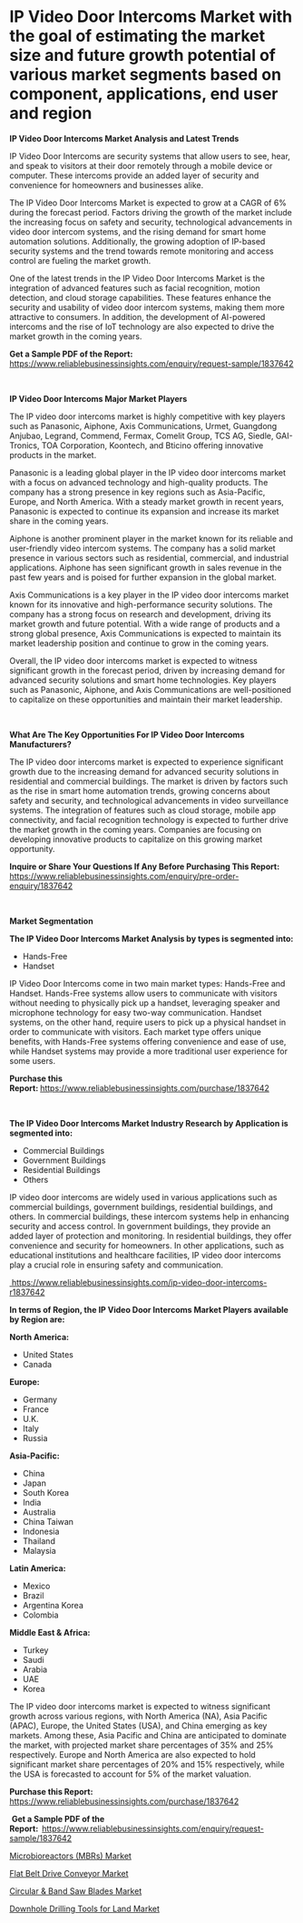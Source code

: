 <p><h1>IP Video Door Intercoms Market with the goal of estimating the market size and future growth potential of various market segments based on component, applications, end user and region</h1></p><p><strong>IP Video Door Intercoms Market Analysis and Latest Trends</strong></p>
<p><p>IP Video Door Intercoms are security systems that allow users to see, hear, and speak to visitors at their door remotely through a mobile device or computer. These intercoms provide an added layer of security and convenience for homeowners and businesses alike.</p><p>The IP Video Door Intercoms Market is expected to grow at a CAGR of 6% during the forecast period. Factors driving the growth of the market include the increasing focus on safety and security, technological advancements in video door intercom systems, and the rising demand for smart home automation solutions. Additionally, the growing adoption of IP-based security systems and the trend towards remote monitoring and access control are fueling the market growth.</p><p>One of the latest trends in the IP Video Door Intercoms Market is the integration of advanced features such as facial recognition, motion detection, and cloud storage capabilities. These features enhance the security and usability of video door intercom systems, making them more attractive to consumers. In addition, the development of AI-powered intercoms and the rise of IoT technology are also expected to drive the market growth in the coming years.</p></p>
<p><strong>Get a Sample PDF of the Report:&nbsp;</strong> <a href="https://www.reliablebusinessinsights.com/enquiry/request-sample/1837642">https://www.reliablebusinessinsights.com/enquiry/request-sample/1837642</a></p>
<p>&nbsp;</p>
<p><strong>IP Video Door Intercoms Major Market Players</strong></p>
<p><p>The IP video door intercoms market is highly competitive with key players such as Panasonic, Aiphone, Axis Communications, Urmet, Guangdong Anjubao, Legrand, Commend, Fermax, Comelit Group, TCS AG, Siedle, GAI-Tronics, TOA Corporation, Koontech, and Bticino offering innovative products in the market.</p><p>Panasonic is a leading global player in the IP video door intercoms market with a focus on advanced technology and high-quality products. The company has a strong presence in key regions such as Asia-Pacific, Europe, and North America. With a steady market growth in recent years, Panasonic is expected to continue its expansion and increase its market share in the coming years.</p><p>Aiphone is another prominent player in the market known for its reliable and user-friendly video intercom systems. The company has a solid market presence in various sectors such as residential, commercial, and industrial applications. Aiphone has seen significant growth in sales revenue in the past few years and is poised for further expansion in the global market.</p><p>Axis Communications is a key player in the IP video door intercoms market known for its innovative and high-performance security solutions. The company has a strong focus on research and development, driving its market growth and future potential. With a wide range of products and a strong global presence, Axis Communications is expected to maintain its market leadership position and continue to grow in the coming years.</p><p>Overall, the IP video door intercoms market is expected to witness significant growth in the forecast period, driven by increasing demand for advanced security solutions and smart home technologies. Key players such as Panasonic, Aiphone, and Axis Communications are well-positioned to capitalize on these opportunities and maintain their market leadership.</p></p>
<p>&nbsp;</p>
<p><strong>What Are The Key Opportunities For IP Video Door Intercoms Manufacturers?</strong></p>
<p><p>The IP video door intercoms market is expected to experience significant growth due to the increasing demand for advanced security solutions in residential and commercial buildings. The market is driven by factors such as the rise in smart home automation trends, growing concerns about safety and security, and technological advancements in video surveillance systems. The integration of features such as cloud storage, mobile app connectivity, and facial recognition technology is expected to further drive the market growth in the coming years. Companies are focusing on developing innovative products to capitalize on this growing market opportunity.</p></p>
<p><strong>Inquire or Share Your Questions If Any Before Purchasing This Report:</strong> <a href="https://www.reliablebusinessinsights.com/enquiry/pre-order-enquiry/1837642">https://www.reliablebusinessinsights.com/enquiry/pre-order-enquiry/1837642</a></p>
<p>&nbsp;</p>
<p><strong>Market Segmentation</strong></p>
<p><strong>The IP Video Door Intercoms Market Analysis by types is segmented into:</strong></p>
<p><ul><li>Hands-Free</li><li>Handset</li></ul></p>
<p><p>IP Video Door Intercoms come in two main market types: Hands-Free and Handset. Hands-Free systems allow users to communicate with visitors without needing to physically pick up a handset, leveraging speaker and microphone technology for easy two-way communication. Handset systems, on the other hand, require users to pick up a physical handset in order to communicate with visitors. Each market type offers unique benefits, with Hands-Free systems offering convenience and ease of use, while Handset systems may provide a more traditional user experience for some users.</p></p>
<p><strong>Purchase this Report:&nbsp;</strong><a href="https://www.reliablebusinessinsights.com/purchase/1837642">https://www.reliablebusinessinsights.com/purchase/1837642</a></p>
<p>&nbsp;</p>
<p><strong>The IP Video Door Intercoms Market Industry Research by Application is segmented into:</strong></p>
<p><ul><li>Commercial Buildings</li><li>Government Buildings</li><li>Residential Buildings</li><li>Others</li></ul></p>
<p><p>IP video door intercoms are widely used in various applications such as commercial buildings, government buildings, residential buildings, and others. In commercial buildings, these intercom systems help in enhancing security and access control. In government buildings, they provide an added layer of protection and monitoring. In residential buildings, they offer convenience and security for homeowners. In other applications, such as educational institutions and healthcare facilities, IP video door intercoms play a crucial role in ensuring safety and communication.</p></p>
<p><a href="https://www.reliablebusinessinsights.com/ip-video-door-intercoms-r1837642">&nbsp;https://www.reliablebusinessinsights.com/ip-video-door-intercoms-r1837642</a></p>
<p><strong>In terms of Region, the IP Video Door Intercoms Market Players available by Region are:</strong></p>
<p>
    <p> <strong> North America: </strong>
        <ul>
            <li>United States</li>
            <li>Canada</li>
        </ul>
        </p> 
    <p> <strong> Europe: </strong>
        <ul>
            <li>Germany</li>
            <li>France</li>
            <li>U.K.</li>
            <li>Italy</li>
            <li>Russia</li>
        </ul>
        </p> 
    <p> <strong> Asia-Pacific: </strong>
        <ul>
            <li>China</li>
            <li>Japan</li>
            <li>South Korea</li>
            <li>India</li>
            <li>Australia</li>
            <li>China Taiwan</li>
            <li>Indonesia</li>
            <li>Thailand</li>
            <li>Malaysia</li>
        </ul>
        </p> 
    <p> <strong> Latin America: </strong>
        <ul>
            <li>Mexico</li>
            <li>Brazil</li>
            <li>Argentina Korea</li>
            <li>Colombia</li>
        </ul>
        </p> 
    <p> <strong> Middle East & Africa: </strong>
        <ul>
            <li>Turkey</li>
            <li>Saudi</li>
            <li>Arabia</li>
            <li>UAE</li>
            <li>Korea</li>
        </ul>
    </p>
    </p>
<p><p>The IP video door intercoms market is expected to witness significant growth across various regions, with North America (NA), Asia Pacific (APAC), Europe, the United States (USA), and China emerging as key markets. Among these, Asia Pacific and China are anticipated to dominate the market, with projected market share percentages of 35% and 25% respectively. Europe and North America are also expected to hold significant market share percentages of 20% and 15% respectively, while the USA is forecasted to account for 5% of the market valuation.</p></p>
<p><strong>Purchase this Report: </strong><a href="https://www.reliablebusinessinsights.com/purchase/1837642">https://www.reliablebusinessinsights.com/purchase/1837642</a></p>
<p>&nbsp;<strong>Get a Sample PDF of the Report:&nbsp;&nbsp;</strong><a href="https://www.reliablebusinessinsights.com/enquiry/request-sample/1837642">https://www.reliablebusinessinsights.com/enquiry/request-sample/1837642</a></p>
<p><strong></strong></p>
<p><p><a href="https://github.com/moyahfrancoestellec51j635wcx/Market-Research-Report-List-3/blob/main/microbioreactors-mbrs-market.md">Microbioreactors (MBRs) Market</a></p><p><a href="https://github.com/lbird53714/Market-Research-Report-List-5/blob/main/flat-belt-drive-conveyor-market.md">Flat Belt Drive Conveyor Market</a></p><p><a href="https://github.com/mharielmesa/Market-Research-Report-List-4/blob/main/circular-band-saw-blades-market.md">Circular & Band Saw Blades Market</a></p><p><a href="https://github.com/dringals/Market-Research-Report-List-5/blob/main/downhole-drilling-tools-for-land-market.md">Downhole Drilling Tools for Land Market</a></p></p>
